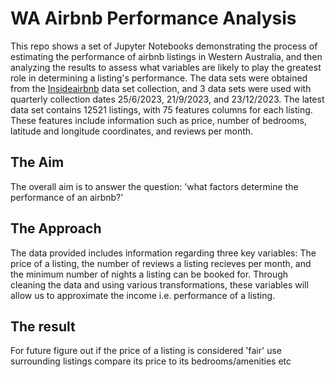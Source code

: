 # WA Airbnb Performance Analysis
This repo shows a set of Jupyter Notebooks demonstrating the process of estimating the performance of airbnb listings in Western Australia, and then analyzing the results to assess what variables are likely to play the greatest role in determining a listing's performance. The data sets were obtained from the [Insideairbnb](https://insideairbnb.com/) data set collection, and 3 data sets were used with quarterly collection dates 25/6/2023, 21/9/2023, and 23/12/2023. The latest data set contains 12521 listings, with 75 features columns for each listing. These features include information such as price, number of bedrooms, latitude and longitude coordinates, and reviews per month.

## The Aim
The overall aim is to answer the question: 'what factors determine the performance of an airbnb?'


## The Approach

The data provided includes information regarding three key variables: The price of a listing, the number of reviews a listing recieves per month, and the minimum number of nights a listing can be booked for. Through cleaning the data and using various transformations, these variables will allow us to approximate the income i.e. performance of a listing.



## The result










For future
figure out if the price of a listing is considered 'fair'
  use surrounding listings
  compare its price to its bedrooms/amenities etc
  
